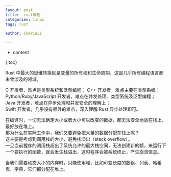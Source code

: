 ```yaml
---
layout: post  
title:  rust编程 
categories: linux  
tags: rust 

author: CherieLi

---
```


* content  

{:toc}  

Rust 中最大的思维转换就是变量的所有权和生命周期，这是几乎所有编程语言都未曾涉及的领域。 

C 开发者，难点是类型系统和泛型编程； 
C++ 开发者，难点主要在类型系统；  
Python/Ruby/JavaScript 开发者，难点在并发处理、类型系统及泛型编程；  
Java 开发者，难点在异步处理和并发安全的理解上；  
Swift 开发者，几乎没有额外的难点，深入理解 Rust 异步处理即可。  


在编译时，一切无法确定大小或者大小可以改变的数据，都无法安全地放在栈上，最好放在堆上。  
那为什么在实际工作中，我们又要避免把大量的数据分配在栈上呢？  
这主要是考虑到调用栈的大小，避免栈溢出（stack overflow）。  
一旦当前程序的调用栈超出了系统允许的最大栈空间，无法创建新的帧，来运行下一个要执行的函数，就会发生栈溢出，这时程序会被系统终止，产生崩溃信息。 

当我们需要动态大小的内存时，只能使用堆，比如可变长度的数组、列表、哈希表、字典，它们都分配在堆上。  



